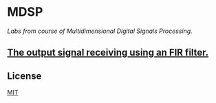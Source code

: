 # MDSP

*Labs from course of  Multidimensional Digital Signals Processing.*

## [The output signal receiving using an FIR filter.](out-signal-receive/README.md)

## License

[MIT](https://github.com/dleliuhin/MDSP/blob/master/LICENSE.md)
